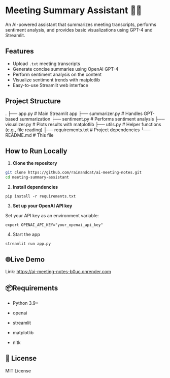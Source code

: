 # Meeting Summary Assistant 📝🤖

An AI-powered assistant that summarizes meeting transcripts, performs sentiment analysis, and provides basic visualizations using GPT-4 and Streamlit.

## Features

- Upload `.txt` meeting transcripts
- Generate concise summaries using OpenAI GPT-4
- Perform sentiment analysis on the content
- Visualize sentiment trends with matplotlib
- Easy-to-use Streamlit web interface

## Project Structure

.
├── app.py # Main Streamlit app
├── summarizer.py # Handles GPT-based summarization
├── sentiment.py # Performs sentiment analysis
├── visualizer.py # Plots results with matplotlib
├── utils.py # Helper functions (e.g., file reading)
├── requirements.txt # Project dependencies
└── README.md # This file

## How to Run Locally

1. **Clone the repository**

```bash
git clone https://github.com/rainandcat/ai-meeting-notes.git
cd meeting-summary-assistant
```

2. **Install dependencies**

```
pip install -r requirements.txt
```

3. **Set up your OpenAI API key**

Set your API key as an environment variable:

```
export OPENAI_API_KEY="your_openai_api_key"
```

4. Start the app

```
streamlit run app.py
```

## 🌐Live Demo

Link: https://ai-meeting-notes-b0uc.onrender.com

## 📦Requirements

- Python 3.9+

- openai

- streamlit

- matplotlib

- nltk

## 📄 License

MIT License
